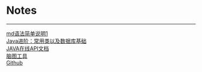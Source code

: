 # Notes
---
[md语法简单说明1](http://www.th7.cn/web/html-css/201411/68051.shtml) </br>
<a target = "_blank" href = "http://www.chuanke.com/v3501007-197571-1135528.html">Java进阶：常用类以及数据库基础</a></br>
<a target = "_blank" href = "http://tool.oschina.net/apidocs/apidoc?api=jdk-zh">JAVA在线API文档</a></br>
<a target = "_blank" href = "http://naotu.baidu.com/home">脑图工具</a></br>
<a target = "_blank" href = "https://github.com/Saiable">Github</a></br>
    
